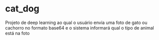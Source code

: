 # cat_dog
Projeto de deep learning ao qual o usuário envia uma foto de gato ou cachorro no formato base64 e o sistema informará qual o tipo de animal está na foto
